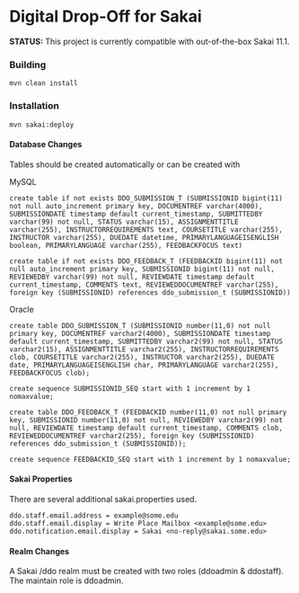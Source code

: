 # Digital Drop-Off for Sakai

**STATUS:** This project is currently compatible with out-of-the-box Sakai 11.1.

### Building

```
mvn clean install
```

### Installation
```
mvn sakai:deploy
```

#### Database Changes
Tables should be created automatically or can be created with

MySQL
```
create table if not exists DDO_SUBMISSION_T (SUBMISSIONID bigint(11) not null auto_increment primary key, DOCUMENTREF varchar(4000), SUBMISSIONDATE timestamp default current_timestamp, SUBMITTEDBY varchar(99) not null, STATUS varchar(15), ASSIGNMENTTITLE varchar(255), INSTRUCTORREQUIREMENTS text, COURSETITLE varchar(255), INSTRUCTOR varchar(255), DUEDATE datetime, PRIMARYLANGUAGEISENGLISH boolean, PRIMARYLANGUAGE varchar(255), FEEDBACKFOCUS text)

create table if not exists DDO_FEEDBACK_T (FEEDBACKID bigint(11) not null auto_increment primary key, SUBMISSIONID bigint(11) not null, REVIEWEDBY varchar(99) not null, REVIEWDATE timestamp default current_timestamp, COMMENTS text, REVIEWEDDOCUMENTREF varchar(255),  foreign key (SUBMISSIONID) references ddo_submission_t (SUBMISSIONID))
```

Oracle
```
create table DDO_SUBMISSION_T (SUBMISSIONID number(11,0) not null primary key, DOCUMENTREF varchar2(4000), SUBMISSIONDATE timestamp default current_timestamp, SUBMITTEDBY varchar2(99) not null, STATUS varchar2(15), ASSIGNMENTTITLE varchar2(255), INSTRUCTORREQUIREMENTS clob, COURSETITLE varchar2(255), INSTRUCTOR varchar2(255), DUEDATE date, PRIMARYLANGUAGEISENGLISH char, PRIMARYLANGUAGE varchar2(255), FEEDBACKFOCUS clob);

create sequence SUBMISSIONID_SEQ start with 1 increment by 1 nomaxvalue;

create table DDO_FEEDBACK_T (FEEDBACKID number(11,0) not null primary key, SUBMISSIONID number(11,0) not null, REVIEWEDBY varchar2(99) not null, REVIEWDATE timestamp default current_timestamp, COMMENTS clob, REVIEWEDDOCUMENTREF varchar2(255), foreign key (SUBMISSIONID) references ddo_submission_t (SUBMISSIONID));

create sequence FEEDBACKID_SEQ start with 1 increment by 1 nomaxvalue;
```

#### Sakai Properties
There are several additional sakai.properties used.
```
ddo.staff.email.address = example@some.edu
ddo.staff.email.display = Write Place Mailbox <example@some.edu>
ddo.notification.email.display = Sakai <no-reply@sakai.some.edu>
```

#### Realm Changes

A Sakai /ddo realm must be created with two roles (ddoadmin & ddostaff). The maintain role is ddoadmin.
